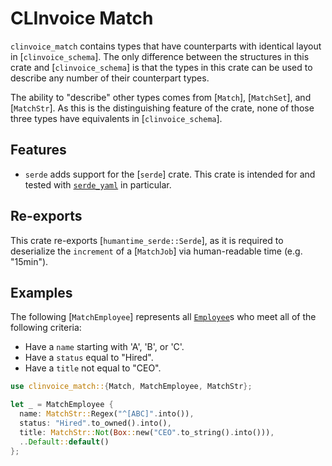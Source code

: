 # CLInvoice Match

<!-- cargo-rdme start -->

`clinvoice_match` contains types that have counterparts with identical layout in [`clinvoice_schema`]. The only difference between the structures in this crate and [`clinvoice_schema`] is that the types in this crate can be used to describe any number of their counterpart types.

The ability to "describe" other types comes from [`Match`], [`MatchSet`], and [`MatchStr`]. As this is the distinguishing feature of the crate, none of those three types have equivalents in [`clinvoice_schema`].

## Features

* `serde` adds support for the [`serde`] crate. This crate is intended for and tested with [`serde_yaml`](https://docs.serde.rs/serde_yaml/) in particular.

## Re-exports

This crate re-exports [`humantime_serde::Serde`], as it is required to deserialize the `increment` of a [`MatchJob`] via human-readable time (e.g. "15min").

## Examples

The following [`MatchEmployee`] represents all [`Employee`](clinvoice_schema::Employee)s who meet all of the following criteria:

* Have a `name` starting with 'A', 'B', or 'C'.
* Have a `status` equal to "Hired".
* Have a `title` not equal to "CEO".

```rust
use clinvoice_match::{Match, MatchEmployee, MatchStr};

let _ = MatchEmployee {
  name: MatchStr::Regex("^[ABC]".into()),
  status: "Hired".to_owned().into(),
  title: MatchStr::Not(Box::new("CEO".to_string().into())),
  ..Default::default()
};
```

<!-- cargo-rdme end -->
